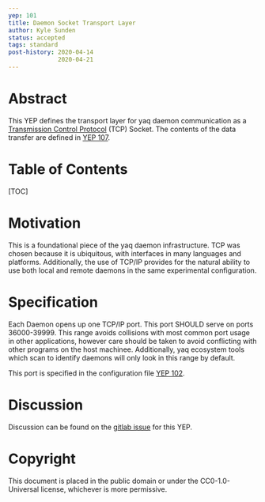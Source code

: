 ```yaml
---
yep: 101
title: Daemon Socket Transport Layer
author: Kyle Sunden
status: accepted
tags: standard
post-history: 2020-04-14
              2020-04-21
---
```


# Abstract

This YEP defines the transport layer for yaq daemon communication as a [Transmission Control Protocol](https://en.wikipedia.org/wiki/Transmission_Control_Protocol) (TCP) Socket.
The contents of the data transfer are defined in [YEP 107](https://yeps.yaq.fyi/yep-107).

# Table of Contents

[TOC]

# Motivation

This is a foundational piece of the yaq daemon infrastructure.
TCP was chosen because it is ubiquitous, with interfaces in many languages and platforms.
Additionally, the use of TCP/IP provides for the natural ability to use both local and remote daemons in the same experimental configuration.

# Specification

Each Daemon opens up one TCP/IP port.
This port SHOULD serve on ports 36000-39999.
This range avoids collisions with most common port usage in other applications, however care should be taken to avoid conflicting with other programs on the host machinee.
Additionally, yaq ecosystem tools which scan to identify daemons will only look in this range by default.

This port is specified in the configuration file [YEP 102](https://yeps.yaq.fyi/yep-102).

# Discussion

Discussion can be found on the [gitlab issue](https://gitlab.com/yaq/yeps/-/issues/2) for this YEP.

# Copyright

This document is placed in the public domain or under the
CC0-1.0-Universal license, whichever is more permissive.

